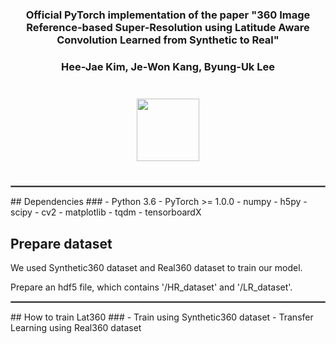 ### <center>Official PyTorch implementation of the paper "360 Image Reference-based Super-Resolution using Latitude Aware Convolution Learned from Synthetic to Real" ###

### <center>Hee-Jae Kim, Je-Won Kang, Byung-Uk Lee ###

<center><img src="https://user-images.githubusercontent.com/42056469/141826157-30379a39-4bcd-4789-835c-5bfdcbc5fde4.png" width="100" vspace="25px"></center>
  
<hr style="border: solid 1px gray;">
## Dependencies ###
- Python 3.6
- PyTorch >= 1.0.0
- numpy
- h5py
- scipy
- cv2
- matplotlib
- tqdm
- tensorboardX

## Prepare dataset ###
We used Synthetic360 dataset and Real360 dataset to train our model. 

Prepare an hdf5 file, which contains '/HR_dataset' and '/LR_dataset'. 
  
<hr style="border: solid 1px gray;">
## How to train Lat360 ###
- Train using Synthetic360 dataset
- Transfer Learning using Real360 dataset
  
